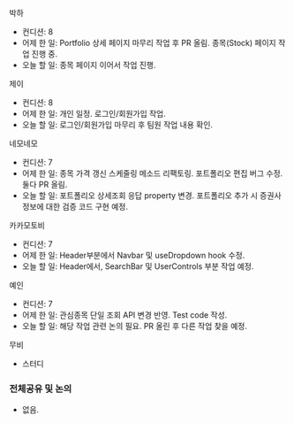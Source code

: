 
박하
- 컨디션: 8
- 어제 한 일: Portfolio 상세 페이지 마무리 작업 후 PR 올림. 종목(Stock) 페이지 작업 진행 중.
- 오늘 할 일: 종목 페이지 이어서 작업 진행.

제이
- 컨디션: 8
- 어제 한 일: 개인 일정. 로그인/회원가입 작업.
- 오늘 할 일: 로그인/회원가입 마무리 후 팀원 작업 내용 확인.

네모네모
- 컨디션: 7
- 어제 한 일: 종목 가격 갱신 스케줄링 메소드 리팩토링. 포트폴리오 편집 버그 수정. 둘다 PR 올림.
- 오늘 할 일: 포트폴리오 상세조회 응답 property 변경. 포트폴리오 추가 시 증권사 정보에 대한 검증 코드 구현 예정.

카카모토비
- 컨디션: 7
- 어제 한 일: Header부분에서 Navbar 및 useDropdown hook 수정.
- 오늘 할 일: Header에서, SearchBar 및 UserControls 부분 작업 예정.

예인
- 컨디션: 7
- 어제 한 일: 관심종목 단일 조회 API 변경 반영. Test code 작성.
- 오늘 할 일: 해당 작업 관련 논의 필요. PR 올린 후 다른 작업 찾을 예정.

무비
- 스터디

### 전체공유 및 논의
- 없음.